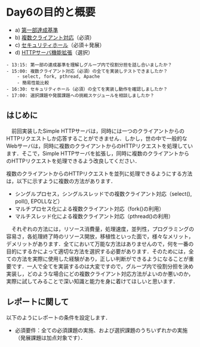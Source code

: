 # Day6の目的と概要

-   a) [第一部達成基準](./standardforachievement "第一部達成基準")
-   b) [複数クライアント対応](./multipleclient "複数クライアント対応")（必須）
-   c) [セキュリティホール](./securityhole "セキュリティホール")（必須＋発展）
-   d) [HTTPサーバ機能拡張](./httpserver_expansion "HTTPサーバ機能拡張")（選択）

```{admonition} 本日の進捗確認チェックリスト
- 13:15: 第一部の達成基準を理解しグループ内で役割分担を話し合いましたか？
- 15:00: 複数クライアント対応（必須）の全てを実装しテストできましたか？
    - select, fork, pthread, Apache
    - 簡易性能比較
- 16:30: セキュリティホール（必須）の全てを実装し動作を確認しましたか？
- 17:00: 選択課題や発展課題への挑戦スケジュールを相談しましたか？
```

## はじめに

　前回実装したSimple HTTPサーバは，同時には一つのクライアントからのHTTPリクエストしか応答することができません．しかし，世の中で一般的なWebサーバは，同時に複数のクライアントからのHTTPリクエストを処理しています．そこで，Simple HTTPサーバを拡張し，同時に複数のクライアントからのHTTPリクエストを処理できるよう改良してください．

複数のクライアントからのHTTPリクエストを並列に処理できるようにする方法は，以下に示すように複数の方法があります．

-   シングルプロセス，シングルスレッドでの複数クライアント対応（select(), poll(), EPOLLなど）
-   マルチプロセス化による複数クライアント対応（fork()の利用）
-   マルチスレッド化による複数クライアント対応（pthread()の利用）

  
　それぞれの方法には，リソース消費量，処理速度，並列性，プログラミングの容易さ，各処理終了時のリソース開放，移植性といった面で，様々なメリット，デメリットがあります．全てにおいて万能な方法はありませんので，何を一番の目的にするかによって適切な方法を選択する必要があります．そのためには，全ての方法を実際に使用した経験があり，正しい判断ができるようになることが重要です．一人で全てを実装するのは大変ですので，グループ内で役割分担を決め実装し，どのような場合にどの複数クライアント対応方法がよいのか悪いのか，実際に試してみることで深い知識と能力を身に着けてほしいと思います．

## レポートに関して

以下のようにレポートの条件を設定します．

-   必須要件：全ての必須課題の実施、および選択課題のうちいずれかの実施（発展課題は加点対象です）．